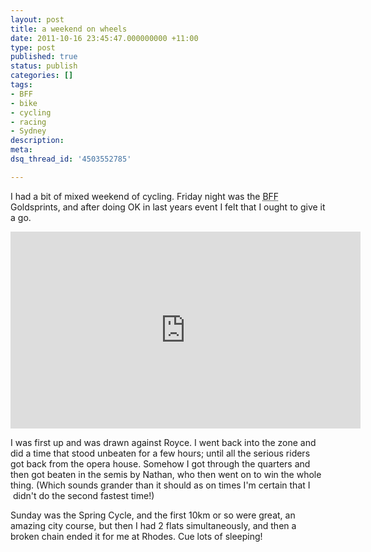 ```yaml
---
layout: post
title: a weekend on wheels
date: 2011-10-16 23:45:47.000000000 +11:00
type: post
published: true
status: publish
categories: []
tags:
- BFF
- bike
- cycling
- racing
- Sydney
description:
meta:
dsq_thread_id: '4503552785'

---
```

<p>I had a bit of mixed weekend of cycling. Friday night was the <acronym title="Bicycle film festival">BFF</acronym> Goldsprints, and after doing OK in last years event I felt that I ought to give it a go.</p>
<p><iframe src="http://www.youtube.com/embed/nE4pqE0JKtg" frameborder="0" width="560" height="315">
There really should be an iframe here :(
</iframe></p>
<p> </p>
<p>I was first up and was drawn against Royce. I went back into the zone and did a time that stood unbeaten for a few hours; until all the serious riders got back from the opera house. Somehow I got through the quarters and then got beaten in the semis by Nathan, who then went on to win the whole thing. (Which sounds grander than it should as on times I'm certain that I  didn't do the second fastest time!)</p>
<p>Sunday was the Spring Cycle, and the first 10km or so were great, an amazing city course, but then I had 2 flats simultaneously, and then a broken chain ended it for me at Rhodes. Cue lots of sleeping!</p>
